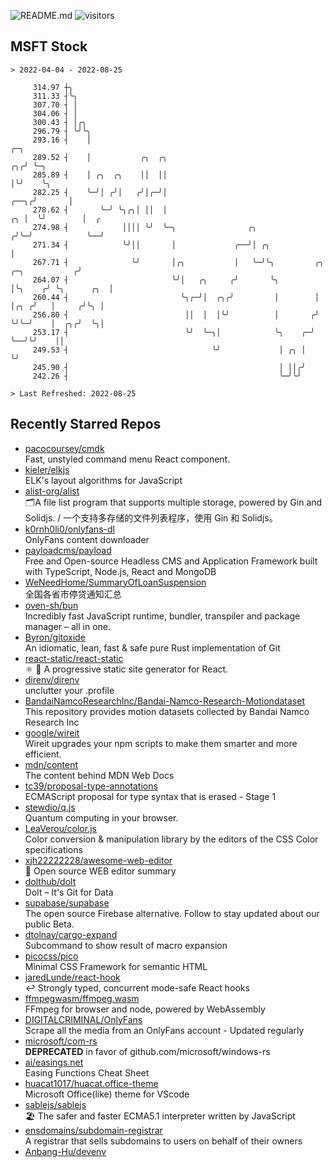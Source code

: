 ![README.md](https://github.com/Gerhut/Gerhut/workflows/README.md/badge.svg)
![visitors](https://visitors.vercel.app/Gerhut/Gerhut?token=8cf69d1f6813d272ef062726b6070c9be4ff72038cfe5a7ded7384a8da65d866)

## MSFT Stock

```
> 2022-04-04 - 2022-08-25

     314.97 ┼╮                                                                                                   
     311.33 ┤╰╮                                                                                                  
     307.70 ┤ │                                                                                                  
     304.06 ┤ │                                                                                                  
     300.43 ┤ │╭╮                                                                                                
     296.79 ┤ ╰╯╰╮                                                                                               
     293.16 ┤    │                                                                                     ╭─╮       
     289.52 ┤    │           ╭╮  ╭╮                                                                 ╭╮╭╯ ╰─╮     
     285.89 ┤    │ ╭╮  ╭╮    ││  ││                                                                 │╰╯    ╰╮    
     282.25 ┤    ╰─╯│ ╭╯│   ╭╯│╭─╯│                                                            ╭──╮╭╯       │    
     278.62 ┤       ╰─╯ ╰╮╭╮│ ││  │                                                         ╭╮ │  ╰╯        │  ╭ 
     274.98 ┤            ││││ ╰╯  ╰─╮                ╭╮                                    ╭╯╰─╯            ╰──╯ 
     271.34 ┤            ╰╯││       │             ╭──╯│ ╭╮                                 │                     
     267.71 ┤              ╰╯       │╭╮           │   ╰─╯╰╮         ╭╮      ╭─╮           ╭╯                     
     264.07 ┤                       ╰╯│   ╭╮     ╭╯       ╰╮        │╰╮    ╭╯ ╰╮      ╭╮  │                      
     260.44 ┤                         ╰╮╭─╯│  ╭╮╭╯         │        │ │╭╮ ╭╯   │     ╭╯╰╮ │                      
     256.80 ┤                          ││  │  │╰╯          │       ╭╯ ╰╯╰─╯    │  ╭╮╭╯  ╰╮│                      
     253.17 ┤                          ╰╯  ╰─╮│            ╰╮    ╭─╯           ╰──╯╰╯    ││                      
     249.53 ┤                                ╰╯             │ ╭╮ │                       ╰╯                      
     245.90 ┤                                               │ ││╭╯                                               
     242.26 ┤                                               ╰─╯╰╯                                                

> Last Refreshed: 2022-08-25
```

## Recently Starred Repos

- [pacocoursey/cmdk](https://github.com/pacocoursey/cmdk)  
  Fast, unstyled command menu React component.
- [kieler/elkjs](https://github.com/kieler/elkjs)  
  ELK's layout algorithms for JavaScript
- [alist-org/alist](https://github.com/alist-org/alist)  
  🗂️A file list program that supports multiple storage, powered by Gin and Solidjs. / 一个支持多存储的文件列表程序，使用 Gin 和 Solidjs。
- [k0rnh0li0/onlyfans-dl](https://github.com/k0rnh0li0/onlyfans-dl)  
  OnlyFans content downloader
- [payloadcms/payload](https://github.com/payloadcms/payload)  
  Free and Open-source Headless CMS and Application Framework built with TypeScript, Node.js, React and MongoDB
- [WeNeedHome/SummaryOfLoanSuspension](https://github.com/WeNeedHome/SummaryOfLoanSuspension)  
  全国各省市停贷通知汇总
- [oven-sh/bun](https://github.com/oven-sh/bun)  
  Incredibly fast JavaScript runtime, bundler, transpiler and package manager – all in one.
- [Byron/gitoxide](https://github.com/Byron/gitoxide)  
  An idiomatic, lean, fast & safe pure Rust implementation of Git
- [react-static/react-static](https://github.com/react-static/react-static)  
  ⚛️ 🚀 A progressive static site generator for React.
- [direnv/direnv](https://github.com/direnv/direnv)  
  unclutter your .profile
- [BandaiNamcoResearchInc/Bandai-Namco-Research-Motiondataset](https://github.com/BandaiNamcoResearchInc/Bandai-Namco-Research-Motiondataset)  
  This repository provides motion datasets collected by Bandai Namco Research Inc
- [google/wireit](https://github.com/google/wireit)  
  Wireit upgrades your npm scripts to make them smarter and more efficient.
- [mdn/content](https://github.com/mdn/content)  
  The content behind MDN Web Docs
- [tc39/proposal-type-annotations](https://github.com/tc39/proposal-type-annotations)  
  ECMAScript proposal for type syntax that is erased - Stage 1
- [stewdio/q.js](https://github.com/stewdio/q.js)  
  Quantum computing in your browser.
- [LeaVerou/color.js](https://github.com/LeaVerou/color.js)  
  Color conversion & manipulation library by the editors of the CSS Color specifications
- [xjh22222228/awesome-web-editor](https://github.com/xjh22222228/awesome-web-editor)  
  🔨  Open source WEB editor summary
- [dolthub/dolt](https://github.com/dolthub/dolt)  
  Dolt – It's Git for Data
- [supabase/supabase](https://github.com/supabase/supabase)  
  The open source Firebase alternative. Follow to stay updated about our public Beta.
- [dtolnay/cargo-expand](https://github.com/dtolnay/cargo-expand)  
  Subcommand to show result of macro expansion
- [picocss/pico](https://github.com/picocss/pico)  
  Minimal CSS Framework for semantic HTML
- [jaredLunde/react-hook](https://github.com/jaredLunde/react-hook)  
  ↩ Strongly typed, concurrent mode-safe React hooks
- [ffmpegwasm/ffmpeg.wasm](https://github.com/ffmpegwasm/ffmpeg.wasm)  
  FFmpeg for browser and node, powered by WebAssembly
- [DIGITALCRIMINAL/OnlyFans](https://github.com/DIGITALCRIMINAL/OnlyFans)  
  Scrape all the media from an OnlyFans account - Updated regularly
- [microsoft/com-rs](https://github.com/microsoft/com-rs)  
  **DEPRECATED** in favor of github.com/microsoft/windows-rs
- [ai/easings.net](https://github.com/ai/easings.net)  
  Easing Functions Cheat Sheet
- [huacat1017/huacat.office-theme](https://github.com/huacat1017/huacat.office-theme)  
  Microsoft Office(like) theme for VScode
- [sablejs/sablejs](https://github.com/sablejs/sablejs)  
  🏖️ The safer and faster ECMA5.1 interpreter written by JavaScript
- [ensdomains/subdomain-registrar](https://github.com/ensdomains/subdomain-registrar)  
  A registrar that sells subdomains to users on behalf of their owners
- [Anbang-Hu/devenv](https://github.com/Anbang-Hu/devenv)  
